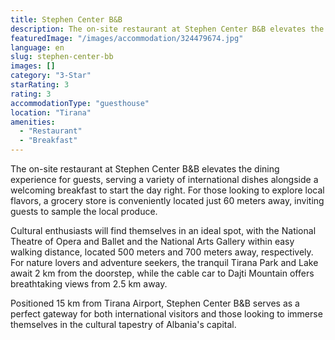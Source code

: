 ```yaml
---
title: Stephen Center B&B
description: The on-site restaurant at Stephen Center B&B elevates the dining experience for guests, serving a variety of international dishes alongside a welcoming breakfas
featuredImage: "/images/accommodation/324479674.jpg"
language: en
slug: stephen-center-bb
images: []
category: "3-Star"
starRating: 3
rating: 3
accommodationType: "guesthouse"
location: "Tirana"
amenities:
  - "Restaurant"
  - "Breakfast"
---
```


The on-site restaurant at Stephen Center B&B elevates the dining experience for guests, serving a variety of international dishes alongside a welcoming breakfast to start the day right. For those looking to explore local flavors, a grocery store is conveniently located just 60 meters away, inviting guests to sample the local produce.

Cultural enthusiasts will find themselves in an ideal spot, with the National Theatre of Opera and Ballet and the National Arts Gallery within easy walking distance, located 500 meters and 700 meters away, respectively. For nature lovers and adventure seekers, the tranquil Tirana Park and Lake await 2 km from the doorstep, while the cable car to Dajti Mountain offers breathtaking views from 2.5 km away.

Positioned 15 km from Tirana Airport, Stephen Center B&B serves as a perfect gateway for both international visitors and those looking to immerse themselves in the cultural tapestry of Albania's capital.

